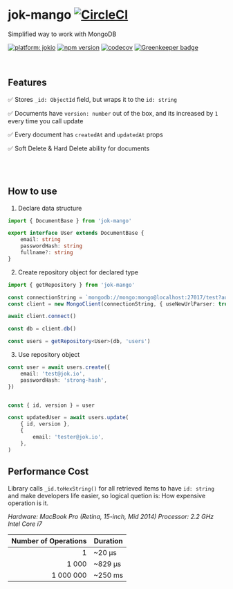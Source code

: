 # jok-mango [![CircleCI](https://circleci.com/gh/jokio/jok-mango.svg?style=svg)](https://circleci.com/gh/jokio/jok-mango)
Simplified way to work with MongoDB

[![platform: jokio](https://img.shields.io/badge/platform-%F0%9F%83%8F%20jok-44cc11.svg)](https://github.com/jokio/jok-cli)
[![npm version](https://badge.fury.io/js/jok-mango.svg)](https://badge.fury.io/js/jok-mango)
[![codecov](https://codecov.io/gh/jokio/jok-mango/branch/master/graph/badge.svg)](https://codecov.io/gh/jokio/jok-mango) [![Greenkeeper badge](https://badges.greenkeeper.io/jokio/jok-mango.svg)](https://greenkeeper.io/)

<br/>


## Features
✅ Stores `_id: ObjectId` field, but wraps it to the `id: string` 

✅ Documents have `version: number` out of the box, and its increased by `1` every time you call update

✅ Every document has `createdAt` and `updatedAt` props

✅ Soft Delete & Hard Delete ability for documents

<br/>
<br/>

## How to use
1.  Declare data structure

```ts
import { DocumentBase } from 'jok-mango'

export interface User extends DocumentBase {
	email: string
	passwordHash: string
	fullname?: string
}
```

2. Create repository object for declared type
```ts
import { getRepository } from 'jok-mango'

const connectionString = `mongodb://mongo:mongo@localhost:27017/test?authSource=admin`
const client = new MongoClient(connectionString, { useNewUrlParser: true })

await client.connect()

const db = client.db()

const users = getRepository<User>(db, 'users')
```


3. Use repository object
```ts
const user = await users.create({
	email: 'test@jok.io',
	passwordHash: 'strong-hash',
})


const { id, version } = user

const updatedUser = await users.update(
	{ id, version },
	{
		email: 'tester@jok.io',
	},
)
```


## Performance Cost

Library calls `_id.toHexString()` for all retrieved items to have `id: string` and make developers life easier, so logical quetion is: How expensive operation is it.

_Hardware:
MacBook Pro (Retina, 15-inch, Mid 2014)
Processor: 2.2 GHz Intel Core i7_

| Number of Operations 	| Duration 			|
|---------------------: |----------------	|
| 1                     | ~20 μs          |
| 1 000                 | ~829 μs         |
| 1 000 000             | ~250 ms        	|
